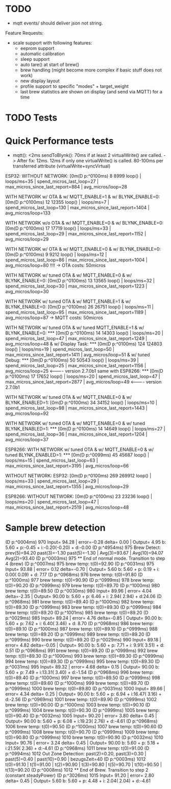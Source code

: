 # TODO
- mqtt events/ should deliver json not string.


Feature Requests:
- scale support with following features:
  - eeprom support
  - automatic calibration
  - sleep support
  - auto tare() at start of brew()
  - brew handling (might become more complex if basic stuff does not work)
  - new display layout
  - profile support to specific "modes" + target_weight
  - last brew statistics are shown on display (and send via MQTT) for a time



# TODO Tests

# Quick Performance tests 
- mqtt(): <2ms
  sendToBlynk(): 70ms if at least 2 virtualWrite() are called. -> After fix: 12ms.
                 12ms if only one virtualWrite() is called.
                 80-100ms per transferred attribute (virtualWrite+syncVirtual)

ESP32: 
WITHOUT NETWORK:
 [0m(D p:^0100ms) 8 8999 loop() | loops/ms=35 | spend_micros_last_loop=27 | max_micros_since_last_report=884 | avg_micros/loop=28

WITH NETWORK w/ OTA & w/ MQTT_ENABLE=1 & w/ BLYNK_ENABLE=0:
 [0m(D p:^0100ms) 12 12355 loop() | loops/ms=7 | spend_micros_last_loop=130 | max_micros_since_last_report=1404 | avg_micros/loop=133

WITH NETWORK w/o OTA & w/ MQTT_ENABLE=0 & w/ BLYNK_ENABLE=0:
 [0m(D p:^0100ms) 17 17719 loop() | loops/ms=33 | spend_micros_last_loop=29 | max_micros_since_last_report=1152 | avg_micros/loop=29

WITH NETWORK w/ OTA & w/ MQTT_ENABLE=0 & w/ BLYNK_ENABLE=0:
 [0m(D p:^0100ms) 9 9212 loop() | loops/ms=12 | spend_micros_last_loop=86 | max_micros_since_last_report=1004 | avg_micros/loop=80  !!!!
-> OTA costs: 50micros


WITH NETWORK w/ tuned OTA & w/ MQTT_ENABLE=0 & w/ BLYNK_ENABLE=0:
 [0m(D p:^0100ms) 13 13565 loop() | loops/ms=32 | spend_micros_last_loop=30 | max_micros_since_last_report=1223 | avg_micros/loop=30

WITH NETWORK w/ tuned OTA & w/ MQTT_ENABLE=1 & w/ BLYNK_ENABLE=0:
 [0m(D p:^0100ms) 26 26751 loop() | loops/ms=11 | spend_micros_last_loop=95 | max_micros_since_last_report=1189 | avg_micros/loop=87
-> MQTT costs: 50micros

WITH NETWORK w/ tuned OTA & w/ tuned MQTT_ENABLE=1 & w/ BLYNK_ENABLE=0:
***  [0m(D p:^0100ms) 14 14303 loop() | loops/ms=20 | spend_micros_last_loop=47 | max_micros_since_last_report=1249 | avg_micros/loop=48
& w/ Display Task:
***  [0m(D p:^0100ms) 124 124803 loop() | loops/ms=19 | spend_micros_last_loop=50 | max_micros_since_last_report=1411 | avg_micros/loop=51
& w/ tuned Debug:
***  [0m(D p:^0100ms) 50 50543 loop() | loops/ms=39 | spend_micros_last_loop=25 | max_micros_since_last_report=1156 | avg_micros/loop=25    <---- version 2.7.0b1
same with ESP8266:
***  [0m(D p:^0100ms) 17 17652 loop() | loops/ms=20 | spend_micros_last_loop=47 | max_micros_since_last_report=2877 | avg_micros/loop=49    <---- version 2.7.0b1


WITH NETWORK w/ tuned OTA & w/ MQTT_ENABLE=0 & w/ BLYNK_ENABLED=1:
 [0m(D p:^0100ms) 34 34152 loop() | loops/ms=10 | spend_micros_last_loop=98 | max_micros_since_last_report=1443 | avg_micros/loop=92


WITH NETWORK w/ tuned OTA & w/ MQTT_ENABLE=0 & w/ tuned BLYNK_ENABLED=1:
***  [0m(D p:^0100ms) 14 14649 loop() | loops/ms=27 | spend_micros_last_loop=36 | max_micros_since_last_report=1204 | avg_micros/loop=37

ESP8266:
WITH NETWORK w/ tuned OTA & w/ MQTT_ENABLE=0 & w/ tuned BLYNK_ENABLED=1:
***  [0m(D p:^0099ms) 45 45687 loop() | loops/ms=15 | spend_micros_last_loop=63 | max_micros_since_last_report=3195 | avg_micros/loop=66


WITHOUT NETWORK:
ESP32:
 [0m(D p:^0100ms) 269 269912 loop() | loops/ms=33 | spend_micros_last_loop=29 | max_micros_since_last_report=1355 | avg_micros/loop=29

ESP8266:
WITHOUT NETWORK:
 [0m(D p:^0100ms) 23 23236 loop() | loops/ms=20 | spend_micros_last_loop=47 | max_micros_since_last_report=2519 | avg_micros/loop=48



# Sample brew detection
(D p:^0004ms) 970 Input= 94.28 | error=-0.28 delta= 0.00 | Output=  4.95 b: 5.60 + p:-0.45 + i:-0.20(-0.20) + d:-0.00
(D p:^4954ms) 975 Brew Detect: prev(5)=94.20 past(3)=-1.30 past(5)=-1.30 | Avg(3)=93.67 | Avg(10)=94.07 Avg(2)=93.40
(D p:^0003ms) 975 ** End of normal mode. Transition to step 4 (brew)
(D p:^0007ms) 975 brew temp: t(0)=92.90
(D p:^0031ms) 975 Input= 93.88 | error= 0.12 delta=-0.70 | Output=  5.60 b: 5.60 + p: 0.19 + i: 0.00( 0.09) + d: 7.17
(D p:^0968ms) 976 brew temp: t(0)=91.80
(D p:^1000ms) 977 brew temp: t(0)=90.90
(D p:^0999ms) 978 brew temp: t(0)=90.20
(D p:^0999ms) 979 brew temp: t(0)=89.70
(D p:^1000ms) 980 brew temp: t(0)=89.50
(D p:^0030ms) 980 Input= 89.96 | error= 4.04 delta=-2.35 | Output= 90.00 b: 5.60 + p: 6.46 + i: 2.94( 2.94) + d:24.06
(D p:^0968ms) 981 brew temp: t(0)=89.40
(D p:^1000ms) 982 brew temp: t(0)=89.30
(D p:^0999ms) 983 brew temp: t(0)=89.30
(D p:^0999ms) 984 brew temp: t(0)=89.20
(D p:^1001ms) 985 brew temp: t(0)=89.20
(D p:^0029ms) 985 Input= 89.24 | error= 4.76 delta=-0.85 | Output= 90.00 b: 5.60 + p: 7.62 + i: 6.40( 3.46) + d: 8.70
(D p:^0968ms) 986 brew temp: t(0)=89.10
(D p:^1000ms) 987 brew temp: t(0)=89.10
(D p:^0999ms) 988 brew temp: t(0)=89.20
(D p:^0999ms) 989 brew temp: t(0)=89.20
(D p:^0999ms) 990 brew temp: t(0)=89.20
(D p:^0029ms) 990 Input= 89.18 | error= 4.82 delta=-0.05 | Output= 90.00 b: 5.60 + p: 7.71 + i: 9.91( 3.51) + d: 0.51
(D p:^0968ms) 991 brew temp: t(0)=89.20
(D p:^0999ms) 992 brew temp: t(0)=89.30
(D p:^1000ms) 993 brew temp: t(0)=89.30
(D p:^0999ms) 994 brew temp: t(0)=89.30
(D p:^0999ms) 995 brew temp: t(0)=89.30
(D p:^0031ms) 995 Input= 89.32 | error= 4.68 delta= 0.15 | Output= 90.00 b: 5.60 + p: 7.49 + i:13.31( 3.40) + d:-1.54
(D p:^0968ms) 996 brew temp: t(0)=89.40
(D p:^1000ms) 997 brew temp: t(0)=89.50
(D p:^0999ms) 998 brew temp: t(0)=89.60
(D p:^1000ms) 999 brew temp: t(0)=89.70
(D p:^0999ms) 1000 brew temp: t(0)=89.80
(D p:^0031ms) 1000 Input= 89.66 | error= 4.34 delta= 0.25 | Output= 90.00 b: 5.60 + p: 6.94 + i:16.47( 3.16) + d:-2.56
(D p:^0969ms) 1001 brew temp: t(0)=89.90
(D p:^0999ms) 1002 brew temp: t(0)=90.00
(D p:^1000ms) 1003 brew temp: t(0)=90.10
(D p:^0999ms) 1004 brew temp: t(0)=90.30
(D p:^0999ms) 1005 brew temp: t(0)=90.40
(D p:^0032ms) 1005 Input= 90.20 | error= 3.80 delta= 0.45 | Output= 90.00 b: 5.60 + p: 6.08 + i:19.23( 2.76) + d:-4.61
(D p:^0968ms) 1006 brew temp: t(0)=90.50
(D p:^1000ms) 1007 brew temp: t(0)=90.60
(D p:^0999ms) 1008 brew temp: t(0)=90.70
(D p:^0999ms) 1009 brew temp: t(0)=90.80
(D p:^0999ms) 1010 brew temp: t(0)=90.90
(D p:^0032ms) 1010 Input= 90.76 | error= 3.24 delta= 0.45 | Output= 90.00 b: 5.60 + p: 5.18 + i:21.59( 2.36) + d:-4.61
(D p:^0968ms) 1011 brew temp: t(0)=91.00
(D p:^0994ms) 1012 Out Zone Detection: past(2)=0.20, past(3)=0.30 | past(5)=0.40 | past(10)=0.90 | bezugsZeit=40
(D p:^0003ms) 1012 t(0)=91.10 | t(1)=91.00 | t(2)=90.90 | t(3)=90.80 | t(5)=90.70 | t(10)=90.50 | t(13)=90.20
(D p:^0008ms) 1012 ** End of Brew. Transition to step 2 (constant steadyPower)
(D p:^3026ms) 1015 Input= 91.20 | error= 2.80 delta= 0.45 | Output=  5.60 b: 5.60 + p: 4.48 + i: 2.04( 2.04) + d:-4.61

